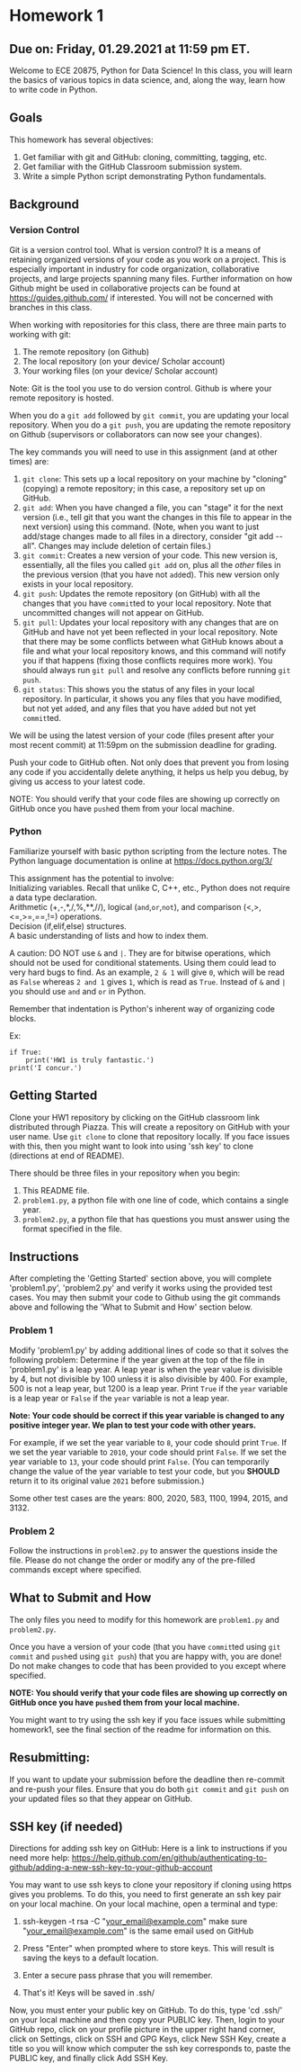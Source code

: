 # Homework 1

## Due on: Friday, 01.29.2021 at 11:59 pm ET. 

Welcome to ECE 20875, Python for Data Science! In this class, you will learn the basics of various topics in data science, and, along the way, learn how to write code in Python.

## Goals

This homework has several objectives:

1. Get familiar with git and GitHub: cloning, committing, tagging, etc.
2. Get familiar with the GitHub Classroom submission system.
3. Write a simple Python script demonstrating Python fundamentals.

## Background

### Version Control

Git is a version control tool. What is version control? It is a means of retaining
organized versions of your code as you work on a project. This is especially important 
in industry for code organization, collaborative projects, and large projects spanning many files.
Further information on how Github might be used in collaborative projects can be found at https://guides.github.com/ 
if interested. You will not be concerned with branches in this class.

When working with repositories for this class, there are three main parts to working with git: 
1. The remote repository (on Github) 
2. The local repository (on your device/ Scholar account) 
3. Your working files (on your device/ Scholar account) 

Note: Git is the tool you use to do version control. Github is where your remote repository is hosted.

When you do a `git add` followed by `git commit`, you are updating your local repository.
When you do a `git push`, you are updating the remote repository on Github (supervisors or collaborators can now see your changes).

The key commands you will need to use in this assignment (and at other times) are:

1. `git clone`: This sets up a local repository on your machine by "cloning" (copying) a remote repository; in this case, a repository set up on GitHub.
2. `git add`: When you have changed a file, you can "stage" it for the next version (i.e., tell git that you want the changes in this file to appear in the next version) using this command. (Note, when you want to just add/stage changes made to all files in a directory, consider "git add --all". Changes may include deletion of certain files.)
3. `git commit`: Creates a new version of your code. This new version is, essentially, all the files you called `git add` on, plus all the _other_ files in the previous version (that you have not `add`ed). This new version only exists in your local repository.
4. `git push`: Updates the remote repository (on GitHub) with all the changes that you have `commit`ted to your local repository. Note that uncommitted changes will not appear on GitHub.
5. `git pull`: Updates your local repository with any changes that are on GitHub and have not yet been reflected in your local repository. Note that there may be some conflicts between what GitHub knows about a file and what your local repository knows, and this command will notify you if that happens (fixing those conflicts requires more work). You should always run `git pull` and resolve any conflicts before running `git push`.
6. `git status`: This shows you the status of any files in your local repository. In particular, it shows you any files that you have modified, but not yet `add`ed, and any files that you have `add`ed but not yet `commit`ted.

We will be using the latest version of your code (files present after your most recent commit) at 11:59pm on the submission deadline for grading.

Push your code to GitHub often. Not only does that prevent you from
losing any code if you accidentally delete anything, it helps us help you
debug, by giving us access to your latest code.

NOTE: You should verify that your code files are showing up correctly on GitHub once you have `push`ed them from your local machine.

### Python

Familiarize yourself with basic python scripting from the lecture notes. The Python language documentation is online at https://docs.python.org/3/

This assignment has the potential to involve:\
Initializing variables. Recall that unlike C, C++, etc., Python does not require a data type declaration.\
Arithmetic (+,-,\*,/,%,**,//), logical (`and`,`or`,`not`), and comparison (<,>,<=,>=,==,!=) operations.\
Decision (if,elif,else) structures.\
A basic understanding of lists and how to index them.

A caution: DO NOT use `&` and `|`. They are for bitwise operations, which should not be used for conditional statements. Using them could lead to very hard bugs to find. As an example, `2 & 1` will give `0`, which will be read as `False` whereas `2 and 1` gives `1`, which is read as `True`. Instead of `&` and `|` you should use `and` and `or` in Python. 

Remember that indentation is Python's inherent way of organizing code blocks.

Ex:

```
if True:
    print('HW1 is truly fantastic.')
print('I concur.')
```



## Getting Started

Clone your HW1 repository by clicking on the GitHub classroom link distributed through Piazza. This will create a repository on GitHub with your user name. Use `git clone` to clone that repository locally. If you face issues with this, then you might want to look into using 'ssh key' to clone (directions at end of README). 

There should be three files in your repository when you begin:

1. This README file.
2. `problem1.py`, a python file with one line of code, which contains a single year.
3. `problem2.py`, a python file that has questions you must answer using the format specified in the file.

## Instructions

After completing the 'Getting Started' section above, you will complete 'problem1.py', 'problem2.py' and verify it works using the provided test cases. You may then submit your code to Github using the git commands above and following the 'What to Submit and How' section below.

### Problem 1

Modify 'problem1.py' by adding additional lines of code so that it solves the following problem:
Determine if the year given at the top of the file in 'problem1.py' is a leap year.
A leap year is when the year value is divisible by 4, but not divisible by 100 unless it is also divisible by 400. For example, 500 is not a leap year, but 1200 is a leap year.
Print `True` if the `year` variable is a leap year or `False` if the `year` variable is not a leap year.

**Note: Your code should be correct if this year variable is changed to any positive integer year. We plan to test your code with other years.**

For example, if we set the year variable to `8`, your code should print `True`. If we set the year variable to `2010`, your code should print `False`. If we set the year variable to `13`, your code should print `False`. (You can temporarily change the value of the year variable to test your code, but you **SHOULD** return it to its original value `2021` before submission.)

Some other test cases are the years: 800, 2020, 583, 1100, 1994, 2015, and 3132.

### Problem 2

Follow the instructions in `problem2.py` to answer the questions inside the file. Please do not change the order or modify any of the pre-filled commands except where specified.

## What to Submit and How

The only files you need to modify for this homework are `problem1.py` and `problem2.py`.

Once you have a version of your code (that you have `commit`ted using `git commit` and `push`ed using `git push`) that you are happy with, you are done! Do not make changes to code that has been provided to you except where specified.

**NOTE: You should verify that your code files are showing up correctly on GitHub once you have `push`ed them from your local machine.**

You might want to try using the ssh key if you face issues while submitting homework1, see the final section of the readme for information on this.

## Resubmitting:
If you want to update your submission before the deadline then re-commit and re-push your files. Ensure that you do both `git commit` and `git push` on your updated files so that they appear on GitHub. 


## SSH key (if needed)
Directions for adding ssh key on GitHub:
Here is a link to instructions if you need more help: https://help.github.com/en/github/authenticating-to-github/adding-a-new-ssh-key-to-your-github-account

You may want to use ssh keys to clone your repository if cloning using https gives you problems. To do this, you need to first generate an ssh key pair on your local machine. On your local machine, open a terminal and type:

1. ssh-keygen -t rsa -C "your_email@example.com"
   make sure "your_email@example.com" is the same email used on GitHub

2. Press "Enter" when prompted where to store keys. This will result is saving the keys to a default location.

3. Enter a secure pass phrase that you will remember. 

4. That's it! Keys will be saved in .ssh/

Now, you must enter your public key on GitHub. To do this, type 'cd .ssh/' on your local machine and then copy your PUBLIC key. Then, login to your GitHub repo, click on your profile picture in the upper right hand corner, click on Settings, click on SSH and GPG Keys, click New SSH Key, create a title so you will know which computer the ssh key corresponds to, paste the PUBLIC key, and finally click Add SSH Key. 
```

